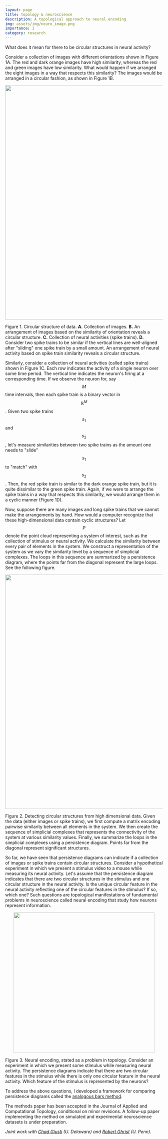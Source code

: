 ```yaml
---
layout: page
title: topology & neuroscience
description: A topological approach to neural encoding
img: assets/img/neuro_image.png
importance: 1
category: research
---
```


What does it mean for there to be circular structures in neural activity? 

Consider a collection of images with different orientations shown in Figure 1A. The red and dark orange images have high similarity, whereas the red and green images have low similarity. What would happen if we arranged the eight images in a way that respects this similarity? The images would be arranged in a circular fashion, as shown in Figure 1B. 


<p align="center">
  <img width="750" src="https://irisyoon.com/assets/img/neuro_cyclic_structures.png">
</p>
<div class="caption">
	Figure 1. Circular structure of data. <span style="font-weight:bold">A.</span> Collection of images. <span style="font-weight:bold">B.</span> An arrangement of images based on the similarity of orientation reveals a circular structure. <span style="font-weight:bold">C.</span> Collection of neural activities (spike trains). <span style="font-weight:bold">D.</span> Consider two spike trains to be similar if the vertical lines are well-aligned after "sliding" one spike train by a small amount. An arrangement of neural activity based on spike train similarity reveals a circular structure. 
</div>


Similarly, consider a collection of neural activities (called spike trains) shown in Figure 1C. Each row indicates the activity of a single neuron over some time period. The vertical line indicates the neuron's firing at a corresponding time. If we observe the neuron for, say $$ M $$ time intervals, then each spike train is a binary vector in $$ \mathbb{R}^M $$. Given two spike trains $$ s_1 $$ and $$ s_2 $$, let's measure similarities between two spike trains as the amount one needs to "slide" $$ s_1 $$ to "match" with $$ s_2 $$. Then, the red spike train is similar to the dark orange spike train, but it is quite dissimilar to the green spike train. Again, if we were to arrange the spike trains in a way that respects this similarity, we would arrange them in a cyclic manner (Figure 1D). 

Now, suppose there are many images and long spike trains that we cannot make the arrangements by hand. How would a computer recognize that these high-dimensional data contain cyclic structures? Let $$ P $$ denote the point cloud representing a system of interest, such as the collection of stimulus or neural activity. We calculate the similarity between every pair of elements in the system. We construct a representation of the system as we vary the similarity level by a sequence of simplicial complexes. The loops in this sequence are summarized by a persistence diagram, where the points far from the diagonal represent the large loops. See the following figure. 

<p align="center">
  <img width="750" src="https://irisyoon.com/assets/img/neural_PH.png">
</p>
<div class="caption">
	Figure 2. Detecting circular structures from high dimensional data. Given the data (either images or spike trains), we first compute a matrix encoding pairwise similarity between all elements in the system. We then create the sequence of simplicial complexes that represents the connectivity of the system at various similarity values. Finally, we summarize the loops in the simplicial complexes using a persistence diagram. Points far from the diagonal represent significant structures.
</div>


So far, we have seen that persistence diagrams can indicate if a collection of images or spike trains contain circular structures. Consider a hypothetical experiment in which we present a stimulus video to a mouse while measuring its neural activity. Let's assume that the persistence diagram indicates that there are two circular structures in the stimulus and one circular structure in the neural activity. Is the unique circular feature in the neural activity reflecting one of the circular features in the stimulus? If so, which one? Such questions are topological manifestations of fundamental problems in neuroscience called neural encoding that study how neurons represent information. 


<p align="center">
  <img width="450" src="https://irisyoon.com/assets/img/encoding.png">
</p>
<div class="caption">
	Figure 3. Neural encoding, stated as a problem in topology. Consider an experiment in which we present some stimulus while measuring neural activity. The persistence diagrams indicate that there are two circular features in the stimulus while there is only one circular feature in the neural activity. Which feature of the stimulus is represented by the neurons?
</div>

To address the above questions, I developed a framework for comparing persistence diagrams called the <a href="https://arxiv.org/abs/2201.05190">analogous bars method</a>.

The methods paper has been accepted in the Journal of Applied and Computational Topology, conditional on minor revisions. A follow-up paper implementing the method on simulated and experimental neuroscience datasets is under preparation.

*Joint work with <a href="http://www.chadgiusti.com/">Chad Giusti</a> (U. Delaware) and <a href="https://www.math.upenn.edu/~ghrist/">Robert Ghrist</a> (U. Penn).*


